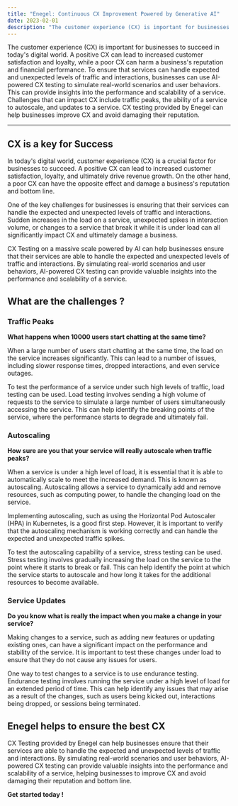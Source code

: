 ```yaml
---
title: "Enegel: Continuous CX Improvement Powered by Generative AI"
date: 2023-02-01
description: "The customer experience (CX) is important for businesses to succeed in today's digital world. A positive CX can lead to increased customer satisfaction and loyalty, while a poor CX can harm a business's reputation and financial performance. To ensure that services can handle expected and unexpected levels of traffic and interactions, businesses can use AI-powered CX testing to simulate real-world scenarios and user behaviors. This can provide insights into the performance and scalability of a service. Challenges that can impact CX include traffic peaks, the ability of a service to autoscale, and updates to a service. CX testing provided by Enegel can help businesses improve CX and avoid damaging their reputation." 
---
```


The customer experience (CX) is important for businesses to succeed in today's digital world. A positive CX can lead to increased customer satisfaction and loyalty, while a poor CX can harm a business's reputation and financial performance. To ensure that services can handle expected and unexpected levels of traffic and interactions, businesses can use AI-powered CX testing to simulate real-world scenarios and user behaviors. This can provide insights into the performance and scalability of a service. Challenges that can impact CX include traffic peaks, the ability of a service to autoscale, and updates to a service. CX testing provided by Enegel can help businesses improve CX and avoid damaging their reputation.

---

## CX is a key for Success

In today's digital world, customer experience (CX) is a crucial factor for businesses to succeed. A positive CX can lead to increased customer satisfaction, loyalty, and ultimately drive revenue growth. On the other hand, a poor CX can have the opposite effect and damage a business's reputation and bottom line.

One of the key challenges for businesses is ensuring that their services can handle the expected and unexpected levels of traffic and interactions. Sudden increases in the load on a service, unexpected spikes in interaction volume, or changes to a service that break it while it is under load can all significantly impact CX and ultimately damage a business.

CX Testing on a massive scale powered by AI can help businesses ensure that their services are able to handle the expected and unexpected levels of traffic and interactions. By simulating real-world scenarios and user behaviors, AI-powered CX testing can provide valuable insights into the performance and scalability of a service.

## What are the challenges ?

### Traffic Peaks

**What happens when 10000 users start chatting at the same time?**    

When a large number of users start chatting at the same time, the load on the service increases significantly. This can lead to a number of issues, including slower response times, dropped interactions, and even service outages.

To test the performance of a service under such high levels of traffic, load testing can be used. Load testing involves sending a high volume of requests to the service to simulate a large number of users simultaneously accessing the service. This can help identify the breaking points of the service, where the performance starts to degrade and ultimately fail.

### Autoscaling

**How sure are you that your service will really autoscale when traffic peaks?**

When a service is under a high level of load, it is essential that it is able to automatically scale to meet the increased demand. This is known as autoscaling. Autoscaling allows a service to dynamically add and remove resources, such as computing power, to handle the changing load on the service.

Implementing autoscaling, such as using the Horizontal Pod Autoscaler (HPA) in Kubernetes, is a good first step. However, it is important to verify that the autoscaling mechanism is working correctly and can handle the expected and unexpected traffic spikes.

To test the autoscaling capability of a service, stress testing can be used. Stress testing involves gradually increasing the load on the service to the point where it starts to break or fail. This can help identify the point at which the service starts to autoscale and how long it takes for the additional resources to become available.

### Service Updates

**Do you know what is really the impact when you make a change in your service?**

Making changes to a service, such as adding new features or updating existing ones, can have a significant impact on the performance and stability of the service. It is important to test these changes under load to ensure that they do not cause any issues for users.

One way to test changes to a service is to use endurance testing. Endurance testing involves running the service under a high level of load for an extended period of time. This can help identify any issues that may arise as a result of the changes, such as users being kicked out, interactions being dropped, or sessions being terminated.

## Enegel helps to ensure the best CX 

CX Testing provided by Enegel can help businesses ensure that their services are able to handle the expected and unexpected levels of traffic and interactions. By simulating real-world scenarios and user behaviors, AI-powered CX testing can provide valuable insights into the performance and scalability of a service, helping businesses to improve CX and avoid damaging their reputation and bottom line.


**Get started today !**
